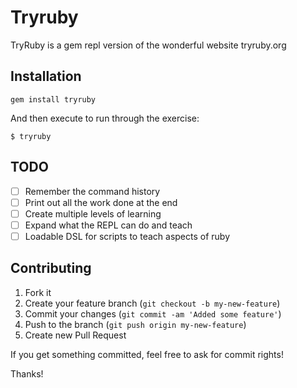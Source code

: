 # Tryruby

TryRuby is a gem repl version of the wonderful website tryruby.org

## Installation

    gem install tryruby

And then execute to run through the exercise:

    $ tryruby

## TODO

* [ ] Remember the command history
* [ ] Print out all the work done at the end
* [ ] Create multiple levels of learning
* [ ] Expand what the REPL can do and teach
* [ ] Loadable DSL for scripts to teach aspects of ruby

## Contributing

1. Fork it
2. Create your feature branch (`git checkout -b my-new-feature`)
3. Commit your changes (`git commit -am 'Added some feature'`)
4. Push to the branch (`git push origin my-new-feature`)
5. Create new Pull Request

If you get something committed, feel free to ask for commit rights!

Thanks!
